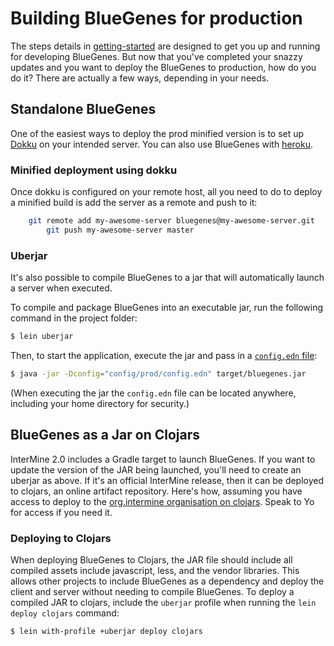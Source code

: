 # Building BlueGenes for production 

The steps details in [getting-started](getting-started.md) are designed to get you up and running for developing BlueGenes. 
But now that you've completed your snazzy updates and you want to deploy the BlueGenes to production, how do you do it?
There are actually a few ways, depending in your needs. 

## Standalone BlueGenes

One of the easiest ways to deploy the prod minified version is to set up [Dokku](http://dokku.viewdocs.io/dokku/) on your intended server. You can also use BlueGenes with [heroku](https://www.heroku.com/).

### Minified deployment using dokku
Once dokku is configured on your remote host, all you need to do to deploy a minified build is add the server as a remote and push to it:

```bash
	git remote add my-awesome-server bluegenes@my-awesome-server.git
        git push my-awesome-server master
```

### Uberjar

It's also possible to compile BlueGenes to a jar that will automatically launch a server when executed. 

To compile and package BlueGenes into an executable jar, run the following command in the project folder:
```bash
$ lein uberjar
```
Then, to start the application, execute the jar and pass in a [`config.edn` file](../config/dev/README.md):

```bash
$ java -jar -Dconfig="config/prod/config.edn" target/bluegenes.jar
```

(When executing the jar the `config.edn` file can be located anywhere, including your home directory for security.)

## BlueGenes as a Jar on Clojars

InterMine 2.0 includes a Gradle target to launch BlueGenes. If you want to update the version of the JAR being launched, you'll need to create an uberjar as above. If it's an official InterMine release, then it can be deployed to clojars, an online artifact repository. Here's how, assuming you have access to deploy to the [org.intermine organisation on clojars](https://clojars.org/groups/org.intermine). Speak to Yo for access if you need it.

### Deploying to Clojars

When deploying BlueGenes to Clojars, the JAR file should include all compiled assets include javascript, less, and the vendor libraries. This allows other projects to include BlueGenes as a dependency and deploy the client and server without needing to compile BlueGenes. To deploy a compiled JAR to clojars, include the `uberjar` profile when running the `lein deploy clojars` command:
```bash
$ lein with-profile +uberjar deploy clojars
```
